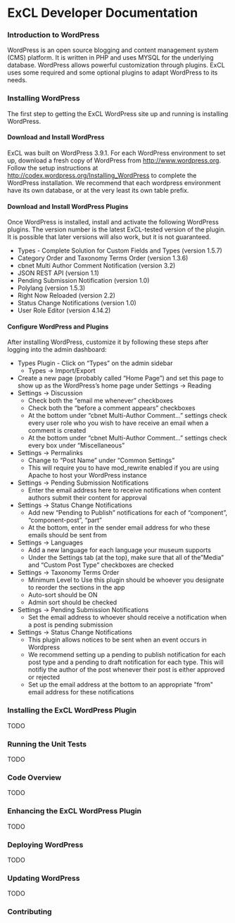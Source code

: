 # ExCL Developer Documentation #

### Introduction to WordPress ###
WordPress is an open source blogging and content management system (CMS) platform. It is written in 
PHP and uses MYSQL for the underlying database. WordPress allows powerful customization through plugins. 
ExCL uses some required and some optional plugins to adapt WordPress to its needs.

### Installing WordPress ###
The first step to getting the ExCL WordPress site up and running is installing WordPress.

#### Download and Install WordPress ####
ExCL was built on WordPress 3.9.1. For each WordPress environment to set up, download a fresh copy of 
WordPress from http://www.wordpress.org. Follow the setup instructions at 
http://codex.wordpress.org/Installing_WordPress to complete the WordPress installation. We recommend 
that each wordpress environment have its own database, or at the very least its own table prefix.

#### Download and Install WordPress Plugins ####
Once WordPress is installed, install and activate the following WordPress plugins. The version number is the latest 
ExCL-tested version of the plugin. It is possible that later versions will also work, but it is not guaranteed.

* Types - Complete Solution for Custom Fields and Types (version 1.5.7)
* Category Order and Taxonomy Terms Order (version 1.3.6)
* cbnet Multi Author Comment Notification (version 3.2)
* JSON REST API (version 1.1)
* Pending Submission Notification (version 1.0)
* Polylang (version 1.5.3)
* Right Now Reloaded (version 2.2)
* Status Change Notifications (version 1.0)
* User Role Editor (version 4.14.2)

#### Configure WordPress and Plugins ####
After installing WordPress, customize it by following these steps after logging into the admin dashboard:

* Types Plugin - Click on “Types” on the admin sidebar
    * Types -> Import/Export
* Create a new page (probably called “Home Page”) and set this page to show up as the WordPress’s home page under Settings -> Reading
* Settings -> Discussion
    * Check both the “email me whenever” checkboxes
    * Check both the “before a comment appears” checkboxes
    * At the bottom under “cbnet Multi-Author Comment…” settings check every user role who you wish to have receive an email when a comment is created
    * At the bottom under “cbnet Multi-Author Comment…” settings check every box under “Miscellaneous”
* Settings -> Permalinks
    * Change to “Post Name” under “Common Settings”
    * This will require you to have mod_rewrite enabled if you are using Apache to host your WordPress instance
* Settings -> Pending Submission Notifications
    * Enter the email address here to receive notifications when content authors submit their content for approval
* Settings -> Status Change Notifications
    * Add new “Pending to Publish” notifications for each of “component”, “component-post”, “part”
    * At the bottom, enter in the sender email address for who these emails should be sent from 
* Settings -> Languages
    * Add a new language for each language your museum supports
    * Under the Settings tab (at the top), make sure that all of the”Media” and “Custom Post Type” checkboxes are checked
* Settings -> Taxonomy Terms Order
    * Minimum Level to Use this plugin should be whoever you designate to reorder the sections in the app
    * Auto-sort should be ON
    * Admin sort should be checked
* Settings -> Pending Submission Notifications
	* Set the email address to whoever should receive a notification when a post is pending submission
* Settings -> Status Change Notifications
	* This plugin allows notices to be sent when an event occurs in Wordpress
	* We recommend setting up a pending to publish notification for each post type and a pending to draft notification for each type. This will notifiy the author of the post whenever their post is either approved or rejected
	* Set up the email address at the bottom to an appropriate "from" email address for these notifications

### Installing the ExCL WordPress Plugin ###
TODO

### Running the Unit Tests ###
TODO

### Code Overview ###
TODO

### Enhancing the ExCL WordPress Plugin ###
TODO

### Deploying WordPress ###
TODO

### Updating WordPress ###
TODO

### Contributing ###
